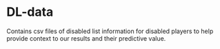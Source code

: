 # DL-data

Contains csv files of disabled list information for disabled players to help provide context to our results and their predictive value.
